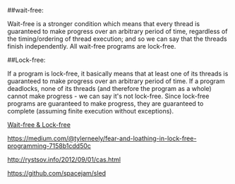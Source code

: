 ##wait-free: 

Wait-free is a stronger condition which means that every thread is guaranteed to make progress over an arbitrary period of time, regardless of the timing/ordering of thread execution; and so we can say that the threads finish independently. All wait-free programs are lock-free.

##Lock-free: 

If a program is lock-free, it basically means that at least one of its threads is guaranteed to make progress over an arbitrary period of time. If a program deadlocks, none of its threads (and therefore the program as a whole) cannot make progress - we can say it's not lock-free. Since lock-free programs are guaranteed to make progress, they are guaranteed to complete (assuming finite execution without exceptions).

[Wait-free & Lock-free](https://www.ibm.com/developerworks/java/library/j-jtp11234/)


https://medium.com/@tylerneely/fear-and-loathing-in-lock-free-programming-7158b1cdd50c

http://rystsov.info/2012/09/01/cas.html

https://github.com/spacejam/sled
